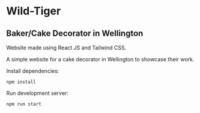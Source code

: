 # Wild-Tiger

## Baker/Cake Decorator in Wellington

Website made using React JS and Tailwind CSS.

A simple website for a cake decorator in Wellington to showcase their work.

Install dependencies: 

`````````
npm install
`````````


Run development server:

`````````
npm run start
`````````